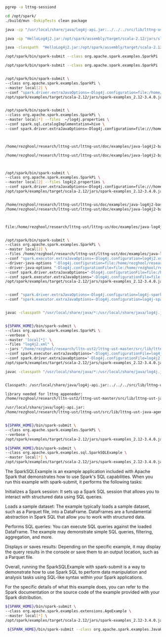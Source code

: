 ```bash
pgrep -a lttng-sessiond

cd /opt/spark/
./build/mvn -DskipTests clean package
```

```bash
java -cp "/usr/local/share/java/log4j-api.jar:../../../src/lib/lttng-ust-java-agent/java/lttng-ust-agent-common/lttng-ust-agent-common.jar:../../../src/lib/lttng-ust-java-agent/java/lttng-ust-agent-log4j2/lttng-ust-agent-log4j2.jar:/opt/spark/assembly/target/scala-2.12/jars/*:" -jar  HelloLog4j2.jar

java -cp "HelloLog4j2.jar:/opt/spark/assembly/target/scala-2.12/jars/slf4j-api-2.0.6.jar:/opt/spark/assembly/target/scala-2.12/jars/*" HelloLog4j2

java -classpath  "HelloLog4j2.jar:/opt/spark/assembly/target/scala-2.12/jars/slf4j-api-2.0.6.jar" -jar HelloLog4j2.jar

/opt/spark/bin/spark-submit --class org.apache.spark.examples.SparkPi --master local[2] /opt/spark/examples/target/scala-2.12/jars/spark-examples_2.12-3.4.0.jar  100

/opt/spark/bin/spark-submit --class org.apache.spark.examples.SparkPi --master local[2] /opt/spark/examples/target/scala-2.12/jars/spark-examples_2.12-3.4.0.jar  100
```

```bash

/opt/spark/bin/spark-submit \
--class org.apache.spark.examples.SparkPi \
--master local[2] \
--conf "spark.driver.extraJavaOptions=-Dlog4j.configuration=file:/home/rezghool/research/lttng-ust/lttng-ust/doc/examples/java-log4j2-basic/properties/log4j2.properties" \
/opt/spark/examples/target/scala-2.12/jars/spark-examples_2.12-3.4.0.jar 100


/opt/spark/bin/spark-submit \
--class org.apache.spark.examples.SparkPi \
--master local[*] --files  ~/log4j.properties \
--conf spark.sql.catalogImplementation=hive \
--conf spark.driver.extraJavaOptions=-Dlog4j.configuration=file:///home/rezghool/research/lttng-ust/lttng-ust/doc/examples/java-log4j2-basic/properties/log4j2.properties \ /opt/spark/examples/target/scala-2.12/jars/spark-examples_2.12-3.4.0.jar 100



/home/rezghool/research/lttng-ust/lttng-ust/doc/examples/java-log4j2-basic/log4j2.properties

/home/rezghool/research/lttng-ust/lttng-ust/doc/examples/java-log4j2-basic/properties



/opt/spark/bin/spark-submit \
--class org.apache.spark.examples.SparkPi \
--master local[2] --files log4j2.properties \
--conf spark.driver.extraJavaOptions=-Dlog4j.configuration=file:///home/rezghool/research/lttng-ust/lttng-us/doc/examples/java-log4j2-basic/properties/log4j2.properties \
/opt/spark/examples/target/scala-2.12/jars/spark-examples_2.12-3.4.0.jar 100


/home/rezghool/research/lttng-ust/lttng-us/doc/examples/java-log4j2-basic/properties/log4j2.properties
/home/rezghool/research/lttng-ust/lttng-ust/doc/examples/java-log4j2-basic/properties



file:/home/rezghool/research/lttng-ust/lttng-us/doc/examples/java-log4j2-basic/properties/log4j2.properties


/opt/spark/bin/spark-submit \
--class org.apache.spark.examples.SparkPi \
--master local[2] \
--files /home/rezghool/research/lttng-ust/lttng-ust/doc/examples/java-log4j2-basic/properties/log4j2.properties \
--conf "spark.executor.extraJavaOptions=-Dlog4j.configuration=log4j2.xml" \
--driver-java-options "-Dlog4j.configuration=file:/home/rezghool/research/lttng-ust/lttng-us/doc/examples/java-log4j2-basic/log4j2.xml" \
--driver-java-options "-Dlog4j.configurationFile=file:/home/rezghool/research/lttng-ust/lttng-us/doc/examples/java-log4j2-basic/log4j2.xml" \
--conf spark.driver.extraJavaOptions="-Dlog4j.configurationFile=file:/home/rezghool/research/lttng-ust/lttng-us/doc/examples/java-log4j2-basic/properties/log4j2.properties2" \
--conf spark.executor.extraJavaOptions="-Dlog4j.configurationFile=file:/home/rezghool/research/lttng-ust/lttng-us/doc/examples/java-log4j2-basic/properties/log4j2.properties2" \--conf 
/opt/spark/examples/target/scala-2.12/jars/spark-examples_2.12-3.4.0.jar 100


--conf "spark.driver.extraJavaOptions=-Dlog4j.configuration=log4j-spark.properties" 
--conf "spark.executor.extraJavaOptions=-Dlog4j.configuration=log4j-spark.properties"


javac -classpath "/usr/local/share/java/*:/usr/local/share/java/log4j.jar:/usr/share/java/log4j.jar:/usr/local/share/java/lttng-ust-agent-log4j2.jar:/usr/share/java/lttng-ust-agent-log4j2.jar:/usr/local/share/java/lttng-ust-agent-common.jar:/usr/share/java/lttng-ust-agent-common.jar:/opt/spark/assembly/target/scala-2.12/jars/*" -g HelloLog4j2.java


${SPARK_HOME}/bin/spark-submit \
--class org.apache.spark.examples.SparkPi \
--verbose \
--master 'local[*]' \
--files "log4j2.xml" \
--jars "/home/rezghool/research/lltn-ust2/lttng-ust-master/src/lib/lttng-ust-java-agent/java/lttng-ust-agent-common/lttng-ust-agent-common.jar,/home/rezghool/research/lttng-ust/lttng-ust/src/lib/lttng-ust-java-agent/java/lttng-ust-agent-log4j2/lttng-ust-agent-log4j2.jar" \
--conf spark.executor.extraJavaOptions="-Dlog4j.configurationFile=log4j2.xml" \
--conf spark.driver.extraJavaOptions="-Dlog4j.configurationFile=log4j2.xml" \
/opt/spark/examples/target/scala-2.12/jars/spark-examples_2.12-3.4.0.jar 100
```

```bash
javac -classpath "/usr/local/share/java/*:/usr/local/share/java/log4j.jar:/usr/share/java/log4j.jar:/usr/local/share/java/lttng-ust-agent-log4j2.jar:/usr/share/java/lttng-ust-agent-log4j2.jar:/usr/local/share/java/lttng-ust-agent-common.jar:/usr/share/java/lttng-ust-agent-common.jar:/opt/spark/assembly/target/scala-2.12/jars/*" -g HelloLog4j2.java


Classpath: /usr/local/share/java/log4j-api.jar:../../../src/lib/lttng-ust-java-agent/java/lttng-ust-agent-common/lttng-ust-agent-common.jar:../../../src/lib/lttng-ust-java-agent/java/lttng-ust-agent-log4j2/lttng-ust-agent-log4j2.jar

library needed for lttng appeneder:
/home/rezghool/research/lltn-ust2/lttng-ust-master/src/lib/lttng-ust-java-agent/java/lttng-ust-agent-common/lttng-ust-agent-common.jar:/home/rezghool/research/lttng-ust/lttng-ust/src/lib/lttng-ust-java-agent/java/lttng-ust-agent-log4j2/lttng-ust-agent-log4j2.jar
```
```bash
/usr/local/share/java/log4j-api.jar:
/home/rezghool/research/lttng-ust/lttng-ust/src/lib/lttng-ust-java-agent/java/lttng-ust-agent-common/lttng-ust-agent-common.jar:/home/rezghool/research/lttng-ust/lttng-ust/src/lib/lttng-ust-java-agent/java/lttng-ust-agent-log4j2/lttng-ust-agent-log4j2.jar
```


```bash

${SPARK_HOME}/bin/spark-submit \
--class org.apache.spark.examples.SparkPi \
--verbose \
/opt/spark/examples/target/scala-2.12/jars/spark-examples_2.12-3.4.0.jar 100
```

```bash
${SPARK_HOME}/bin/spark-submit \
--class org.apache.spark.examples.sql.SparkSQLExample \
--master local[*] \
/opt/spark/examples/target/scala-2.12/jars/spark-examples_2.12-3.4.0.jar

```
The SparkSQLExample is an example application included with Apache Spark that demonstrates how to use Spark's SQL capabilities. When you run this example with spark-submit, it performs the following tasks:

Initializes a Spark session: It sets up a Spark SQL session that allows you to interact with structured data using SQL queries.

Loads a sample dataset: The example typically loads a sample dataset, such as a Parquet file, into a DataFrame. DataFrames are a fundamental abstraction in Spark SQL that allow you to work with structured data.

Performs SQL queries: You can execute SQL queries against the loaded DataFrame. The example may demonstrate simple SQL queries, filtering, aggregation, and more.

Displays or saves results: Depending on the specific example, it may display the query results in the console or save them to an output location, such as a Parquet file.

Overall, running the SparkSQLExample with spark-submit is a way to demonstrate how to use Spark SQL to perform data manipulation and analysis tasks using SQL-like syntax within your Spark applications.

For the specific details of what this example does, you can refer to the Spark documentation or the source code of the example provided with your Spark distribution.



```bash
${SPARK_HOME}/bin/spark-submit \
--class org.apache.spark.examples.extensions.AgeExample \
--master local[*] \
/opt/spark/examples/target/scala-2.12/jars/spark-examples_2.12-3.4.0.jar
```


```bash
 ${SPARK_HOME}/bin/spark-submit --class org.apache.spark.examples.JavaHdfsLR --master local[*] /opt/spark/examples/target/scala-2.12/jars/spark-examples_2.12-3.4.0.jar /home/rezghool/research/spark_example/input2.txt 3

```
